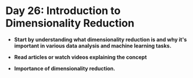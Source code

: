 
# Day 26: Introduction to Dimensionality Reduction

- **Start by understanding what dimensionality reduction is and why it's important in various data analysis and machine learning tasks.**
  
- **Read articles or watch videos explaining the concept** 

- **Importance of dimensionality reduction.**